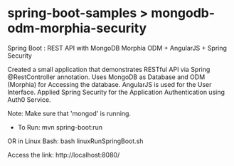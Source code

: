 # spring-boot-samples > mongodb-odm-morphia-security

Spring Boot : REST API with MongoDB Morphia ODM + AngularJS + Spring Security

Created a small application that demonstrates RESTful API via Spring @RestController annotation.
Uses MongoDB as Database and ODM (Morphia) for Accessing the database.
AngularJS is used for the User Interface.
Applied Spring Security for the Application Authentication using Auth0 Service.

Note:
Make sure that 'mongod' is running.

* To Run:
mvn spring-boot:run

OR in Linux Bash:
bash linuxRunSpringBoot.sh

Access the link:
http://localhost:8080/
